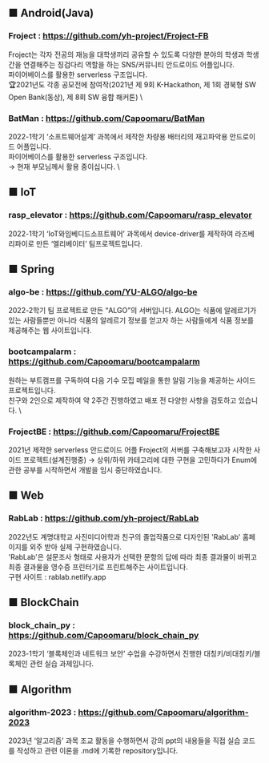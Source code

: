 ## ■ Android(Java)

### Froject : https://github.com/yh-project/Froject-FB

Froject는 각자 전공의 재능을 대학생끼리 공유할 수 있도록 다양한 분야의 학생과 학생 간을 연결해주는 징검다리 역할을 하는 SNS/커뮤니티 안드로이드 어플입니다. \
파이어베이스를 활용한 serverless 구조입니다. \
🏆2021년도 각종 공모전에 참여작(2021년 제 9회 K-Hackathon, 제 1회 경북형 SW Open Bank(동상), 제 8회 SW 융합 해커톤) \

### BatMan : https://github.com/Capoomaru/BatMan

2022-1학기 ‘소프트웨어설계’ 과목에서 제작한 차량용 배터리의 재고파악용 안드로이드 어플입니다. \
파이어베이스를 활용한 serverless 구조입니다. \
→ 현재 부모님께서 활용 중이십니다. \

## ■ IoT

### rasp_elevator : https://github.com/Capoomaru/rasp_elevator

2022-1학기 ‘IoT와임베디드소프트웨어’ 과목에서 device-driver를 제작하여 라즈베리파이로 만든 ‘엘리베이터’ 팀프로젝트입니다.

## ■ Spring

### algo-be : https://github.com/YU-ALGO/algo-be

2022-2학기 팀 프로젝트로 만든 “ALGO”의 서버입니다. ALGO는 식품에 알레르기가 있는 사람들뿐만 아니라 식품의 알레르기 정보를 얻고자 하는 사람들에게 식품 정보를 제공해주는 웹 사이트입니다.

### bootcampalarm : https://github.com/Capoomaru/bootcampalarm

원하는 부트캠프를 구독하여 다음 기수 모집 메일을 통한 알림 기능을 제공하는 사이드 프로젝트입니다. \
친구와 2인으로 제작하여 약 2주간 진행하였고 배포 전 다양한 사항을 검토하고 있습니다. \

### FrojectBE : https://github.com/Capoomaru/FrojectBE

2021년 제작한 serverless 안드로이드 어플 Froject의 서버를 구축해보고자 시작한 사이드 프로젝트(설계진행중) → 상위/하위 카테고리에 대한 구현을 고민하다가 Enum에 관한 공부를 시작하면서 개발을 임시 중단하였습니다.

## ■ Web

### RabLab : https://github.com/yh-project/RabLab

2022년도 계명대학교 사진미디어학과 친구의 졸업작품으로 디자인된 'RabLab' 홈페이지를 외주 받아 실제 구현하였습니다. \
'RabLab'은 설문조사 형태로 사용자가 선택한 문항의 답에 따라 최종 결과물이 바뀌고 최종 결과물을 영수증 프린터기로 프린트해주는 사이트입니다. \
구현 사이트 : rablab.netlify.app

## ■ BlockChain

### block_chain_py : https://github.com/Capoomaru/block_chain_py

2023-1학기 ‘블록체인과 네트워크 보안’ 수업을 수강하면서 진행한 대칭키/비대칭키/블록체인 관련 실습 과제입니다.

## ■ Algorithm

### algorithm-2023 : https://github.com/Capoomaru/algorithm-2023

2023년 ‘알고리즘’ 과목 조교 활동을 수행하면서 강의 ppt의 내용들을 직접 실습 코드를 작성하고 관련 이론을 .md에 기록한 repository입니다.



<!--
<br><br><br>[![Top Langs](https://github-readme-stats.vercel.app/api/top-langs/?username=Capoomaru&layout=compact)](https://github.com/Capoomaru/github-readme-stats)<br>
![Anurag's GitHub stats](https://github-readme-stats.vercel.app/api?username=Capoomaru&show_icons=true&theme=radical)
-->

<!--
**Capoomaru/Capoomaru** is a ✨ _special_ ✨ repository because its `README.md` (this file) appears on your GitHub profile.

Here are some ideas to get you started:

- 🔭 I’m currently working on ...
- 🌱 I’m currently learning ...
- 👯 I’m looking to collaborate on ...
- 🤔 I’m looking for help with ...
- 💬 Ask me about ...
- 📫 How to reach me: ...
- 😄 Pronouns: ...
- ⚡ Fun fact: ...
-->
